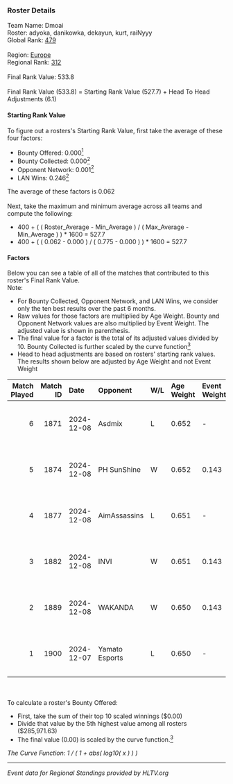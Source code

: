 ### Roster Details<br />
Team Name: Dmoai<br />
Roster: adyoka, danikowka, dekayun, kurt, raiNyyy<br />
Global Rank: [479](../../standings_global_2025_02_28.md)<br />
<br />
Region: [Europe]( ../../standings_europe_2025_02_28.md)<br />
Regional Rank: [312]( ../../standings_europe_2025_02_28.md)<br />
<br />
Final Rank Value:  533.8<br />
<br />
Final Rank Value (533.8) = Starting Rank Value (527.7) + Head To Head Adjustments (6.1)<br />

#### Starting Rank Value<br />
To figure out a rosters's Starting Rank Value, first take the average of these four factors:<br />
- Bounty Offered: 0.000[<sup>1</sup>](#table2)
- Bounty Collected: 0.000[<sup>2</sup>](#table1)
- Opponent Network: 0.001[<sup>2</sup>](#table1)
- LAN Wins: 0.246[<sup>2</sup>](#table1)

The average of these factors is 0.062<br />
<br />
Next, take the maximum and minimum average across all teams and compute the following:<br />
- 400 + ( ( Roster_Average - Min_Average ) / ( Max_Average - Min_Average ) ) * 1600 = 527.7
- 400 + ( ( 0.062 - 0.000 ) / ( 0.775 - 0.000 ) ) * 1600 = 527.7


#### Factors<br />
Below you can see a table of all of the matches that contributed to this roster's Final Rank Value.<br />
Note:<br />

- For Bounty Collected, Opponent Network, and LAN Wins, we consider only the ten best results over the past 6 months.
- Raw values for those factors are multiplied by Age Weight. Bounty and Opponent Network values are also multiplied by Event Weight. The adjusted value is shown in parenthesis.
- The final value for a factor is the total of its adjusted values divided by 10. Bounty Collected is further scaled by the curve function[<sup>3</sup>](#curveFunction)
- Head to head adjustments are based on rosters' starting rank values. The results shown below are adjusted by Age Weight and not Event Weight
<span id="table1"></span><br />


| Match Played | Match ID | Date       | Opponent       | W/L | Age Weight | Event Weight | Bounty Collected | Opponent Network | LAN Wins  | H2H Adj. | Roster                                    |
| -: | -: | :- | :- | :- | :- | :- | :- | :- | :- | -: | :- |
|            6 |     1871 | 2024-12-08 | Asdmix         | L   | 0.652      | -            | -                | -                | -         |    -7.31 | adyoka, danikowka, dekayun, kurt, raiNyyy |
|            5 |     1874 | 2024-12-08 | PH SunShine    | W   | 0.652      | 0.143        | 0.000 (0.000)    | 0.065 (0.006)    | 1 (0.652) |    11.56 | adyoka, danikowka, dekayun, kurt, raiNyyy |
|            4 |     1877 | 2024-12-08 | AimAssassins   | L   | 0.651      | -            | -                | -                | -         |    -1.41 | adyoka, danikowka, dekayun, kurt, raiNyyy |
|            3 |     1882 | 2024-12-08 | INVI           | W   | 0.651      | 0.143        | 0.000 (0.000)    | 0.032 (0.003)    | 1 (0.651) |     7.83 | adyoka, danikowka, dekayun, kurt, raiNyyy |
|            2 |     1889 | 2024-12-08 | WAKANDA        | W   | 0.650      | 0.143        | 0.000 (0.000)    | 0.000 (0.000)    | 1 (0.650) |     6.68 | adyoka, danikowka, dekayun, kurt, raiNyyy |
|            1 |     1900 | 2024-12-07 | Yamato Esports | L   | 0.650      | -            | -                | -                | -         |   -11.23 | adyoka, danikowka, dekayun, kurt, raiNyyy |

<br />
<span id="table2"></span><br />
To calculate a roster's Bounty Offered:<br />

- First, take the sum of their top 10 scaled winnings ($0.00)
- Divide that value by the 5th highest value among all rosters ($285,971.63)
- The final value (0.00) is scaled by the curve function.[<sup>3</sup>](#curveFunction)

<span id="curveFunction"></span>_The Curve Function: 1 / ( 1 + abs( log10( x ) ) )_<br />

---
_Event data for Regional Standings provided by HLTV.org_<br />
